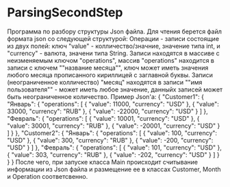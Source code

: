 # ParsingSecondStep
Программа по разбору структуры Json файла.
Для чтения берется файл формата json со следующей структурой:
Операции - записи состоящие из двух полей: ключ "value" - колличество/значние, значение типа int, и "currency" - валюта, значени типа String.
Записи находятся в массиве с неизменяемым ключом "operations", массив "operations" находится в записи с ключем ""название месяца"", 
ключ может иметь значения любого месяца прописанного кириллицей с заглавной буквы.
Записи (неограниченное колличество) "месяц" находятся в записи ""имя пользователя"" - может иметь любое значение, данныйх записей может быть неограниченное количество.
Пример Json'а:
{
  "Customer1": {
    "Январь": {
      "operations": [
        {
          "value": 11000,
          "currency": "USD"
        },
        {
          "value": 33000,
          "currency": "RUB"
        },
        {
          "value": -22000,
          "currency": "USD"
        }
      ]
    },
    "Февраль": {
      "operations": [
        {
          "value": 10001,
          "currency": "USD"
        },
        {
          "value": 30001,
          "currency": "RUB"
        },
        {
          "value": -20001,
          "currency": "USD"
        }
      ]
    }
  },
  "Customer2": {
    "Январь": {
      "operations": [
        {
          "value": 100,
          "currency": "USD"
        },
        {
          "value": 300,
          "currency": "RUB"
        },
        {
          "value": -200,
          "currency": "USD"
        }
      ]
    },
    "Февраль": {
      "operations": [
        {
          "value": 101,
          "currency": "USD"
        },
        {
          "value": 303,
          "currency": "RUB"
        },
        {
          "value": -202,
          "currency": "USD"
        }
      ]
    }
  }
}
После чего, при запуске класса Main происходит считывание информации из Json файла и размещение ее в классах Customer, Month и Operation соответсвенно.
